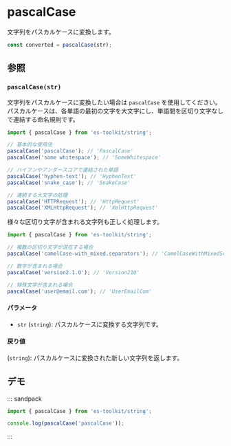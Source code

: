 # pascalCase

文字列をパスカルケースに変換します。

```typescript
const converted = pascalCase(str);
```

## 参照

### `pascalCase(str)`

文字列をパスカルケースに変換したい場合は `pascalCase` を使用してください。パスカルケースは、各単語の最初の文字を大文字にし、単語間を区切り文字なしで連結する命名規則です。

```typescript
import { pascalCase } from 'es-toolkit/string';

// 基本的な使用法
pascalCase('pascalCase'); // 'PascalCase'
pascalCase('some whitespace'); // 'SomeWhitespace'

// ハイフンやアンダースコアで連結された単語
pascalCase('hyphen-text'); // 'HyphenText'
pascalCase('snake_case'); // 'SnakeCase'

// 連続する大文字の処理
pascalCase('HTTPRequest'); // 'HttpRequest'
pascalCase('XMLHttpRequest'); // 'XmlHttpRequest'
```

様々な区切り文字が含まれる文字列も正しく処理します。

```typescript
import { pascalCase } from 'es-toolkit/string';

// 複数の区切り文字が混在する場合
pascalCase('camelCase-with_mixed.separators'); // 'CamelCaseWithMixedSeparators'

// 数字が含まれる場合
pascalCase('version2.1.0'); // 'Version210'

// 特殊文字が含まれる場合
pascalCase('user@email.com'); // 'UserEmailCom'
```

#### パラメータ

- `str` (`string`): パスカルケースに変換する文字列です。

#### 戻り値

(`string`): パスカルケースに変換された新しい文字列を返します。

## デモ

::: sandpack

```ts index.ts
import { pascalCase } from 'es-toolkit/string';

console.log(pascalCase('pascalCase'));
```

:::
